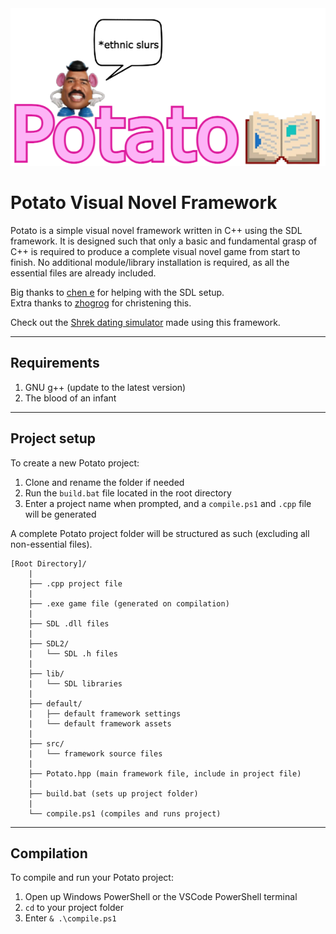 <img src="images/logo.png">
  
# Potato Visual Novel Framework  
  
Potato is a simple visual novel framework written in C++ using the SDL framework. It is designed such that only a basic and fundamental grasp of C++ is required to produce a complete visual novel game from start to finish. No additional module/library installation is required, as all the essential files are already included.  
  
Big thanks to [chen e](https://github.com/56cy) for helping with the SDL setup.  
Extra thanks to [zhogrog](https://github.com/GaoZR2008) for christening this.  

Check out the [Shrek dating simulator](https://github.com/WAP-Industries/Potato-Shrek-Dating-Sim) made using this framework.

---

## Requirements
1. GNU g++ (update to the latest version)
2. The blood of an infant
---

## Project setup
To create a new Potato project:
1. Clone and rename the folder if needed
2. Run the `build.bat` file located in the root directory
3. Enter a project name when prompted, and a `compile.ps1` and `.cpp` file will be generated  
  
A complete Potato project folder will be structured as such (excluding all non-essential files).
```
[Root Directory]/
    |
    ├── .cpp project file
    |
    ├── .exe game file (generated on compilation)
    |
    ├── SDL .dll files
    |
    ├── SDL2/
    |   └── SDL .h files
    |
    ├── lib/
    |   └── SDL libraries
    |
    ├── default/
    |   ├── default framework settings
    |   └── default framework assets
    |
    ├── src/
    |   └── framework source files
    |
    ├── Potato.hpp (main framework file, include in project file)
    |
    ├── build.bat (sets up project folder)
    |
    └── compile.ps1 (compiles and runs project)
```
---

## Compilation
To compile and run your Potato project:
1. Open up Windows PowerShell or the VSCode PowerShell terminal
2. `cd` to your project folder
3. Enter `& .\compile.ps1`
